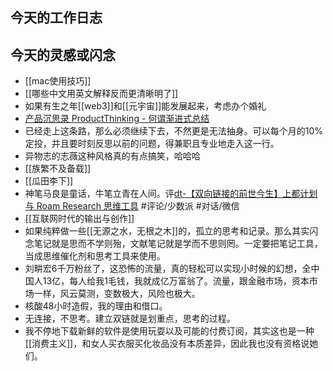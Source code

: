 ## 今天的工作日志

## 今天的灵感或闪念

- [[mac使用技巧]]
- [[哪些中文用英文解释反而更清晰明了]]
- 如果有生之年[[web3]]和[[元宇宙]]能发展起来，考虑办个婚礼
- [产品沉思录 ProductThinking - 何谓渐进式总结](https://index.pmthinking.com/3a8c5d77b5be42c58719d174bfbfa935)
- 已经走上这条路，那么必须继续下去，不然更是无法抽身。可以每个月的10%定投，并且要时刻反思以前的问题，得兼职且专业地走入这一行。
- 异物志的志薇这种风格真的有点搞笑，哈哈哈
- [[族繁不及备载]]
- [[瓜田李下]]
- 神笔马良是童话，牛笔立青在人间。评[dt-【双向链接的前世今生】上都计划与 Roam Research 思维工具](x-devonthink-item://BF9F0C1B-CDB2-4407-A7E9-618266BAEBDB) #评论/少数派 #对话/微信
- [[互联网时代的输出与创作]]
- 如果纯粹做一些[[无源之水，无根之木]]的，孤立的思考和记录。那么其实闪念笔记就是思而不学则殆，文献笔记就是学而不思则罔。一定要把笔记工具，当成思维催化剂和思考工具来使用。
- 刘畊宏6千万粉丝了，这恐怖的流量，真的轻松可以实现小时候的幻想，全中国人13亿，每人给我1毛钱，我就成亿万富翁了。流量，跟金融市场，资本市场一样，风云莫测，变数极大，风险也极大。
- 核酸48小时造假，我的理由和借口。
- 无连接，不思考。建立双链就是划重点，思考的过程。
- 我不停地下载新鲜的软件是使用玩耍以及可能的付费订阅，其实这也是一种[[消费主义]]，和女人买衣服买化妆品没有本质差异，因此我也没有资格说她们。
